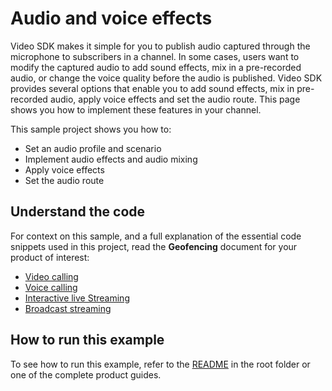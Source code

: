 # Audio and voice effects

Video SDK makes it simple for you to publish audio captured through the microphone to subscribers in a channel. In some cases, users want to modify the captured audio to add sound effects, mix in a pre-recorded audio, or change the voice quality before the audio is published. Video SDK provides several options that enable you to add sound effects, mix in pre-recorded audio, apply voice effects and set the audio route. This page shows you how to implement these features in your channel.

This sample project shows you how to:

- Set an audio profile and scenario
- Implement audio effects and audio mixing
- Apply voice effects
- Set the audio route

## Understand the code

For context on this sample, and a full explanation of the essential code snippets used in this project, read the **Geofencing** document for your product of interest:

* [Video calling](https://docs.agora.io/en/video-calling/develop/geofencing?platform=flutter)
* [Voice calling](https://docs.agora.io/en/voice-calling/develop/geofencing?platform=flutter)
* [Interactive live Streaming](https://docs.agora.io/en/interactive-live-streaming/develop/geofencing?platform=flutter)
* [Broadcast streaming](https://docs.agora.io/en/broadcast-streaming/develop/geofencing?platform=flutter)

## How to run this example

To see how to run this example, refer to the [README](../../../README.md) in the root folder or one of the complete product guides.
